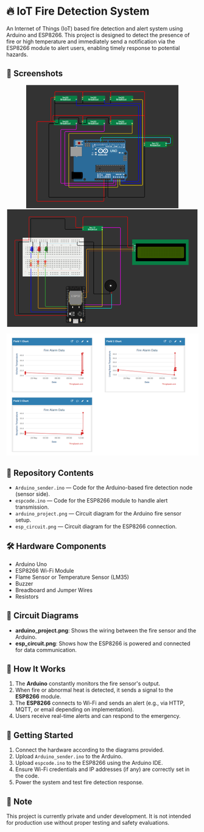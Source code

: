 # 🔥 IoT Fire Detection System

An Internet of Things (IoT) based fire detection and alert system using Arduino and ESP8266. This project is designed to detect the presence of fire or high temperature and immediately send a notification via the ESP8266 module to alert users, enabling timely response to potential hazards.
## 📸 Screenshots
<p align="center">
  <img src="arduino_project.png" alt="Arduino Project" width="400"/>
  <img src="esp_circuit.png" alt="ESP Circuit" width="500"/>
</p>

<p align="center">
  <img src="chart.png" alt="Chart" width="700"/>
</p>


## 📁 Repository Contents

- `Arduino_sender.ino` — Code for the Arduino-based fire detection node (sensor side).
- `espcode.ino` — Code for the ESP8266 module to handle alert transmission.
- `arduino_project.png` — Circuit diagram for the Arduino fire sensor setup.
- `esp_circuit.png` — Circuit diagram for the ESP8266 connection.

## 🛠️ Hardware Components

- Arduino Uno
- ESP8266 Wi-Fi Module
- Flame Sensor or Temperature Sensor (LM35)
- Buzzer 
- Breadboard and Jumper Wires
- Resistors 

## 🔌 Circuit Diagrams

- **arduino_project.png**: Shows the wiring between the fire sensor and the Arduino.
- **esp_circuit.png**: Shows how the ESP8266 is powered and connected for data communication.

## 🔧 How It Works

1. The **Arduino** constantly monitors the fire sensor's output.
2. When fire or abnormal heat is detected, it sends a signal to the **ESP8266** module.
3. The **ESP8266** connects to Wi-Fi and sends an alert (e.g., via HTTP, MQTT, or email depending on implementation).
4. Users receive real-time alerts and can respond to the emergency.

## 🚀 Getting Started

1. Connect the hardware according to the diagrams provided.
2. Upload `Arduino_sender.ino` to the Arduino.
3. Upload `espcode.ino` to the ESP8266 using the Arduino IDE.
4. Ensure Wi-Fi credentials and IP addresses (if any) are correctly set in the code.
5. Power the system and test fire detection response.

## 🔐 Note

This project is currently private and under development. It is not intended for production use without proper testing and safety evaluations.





